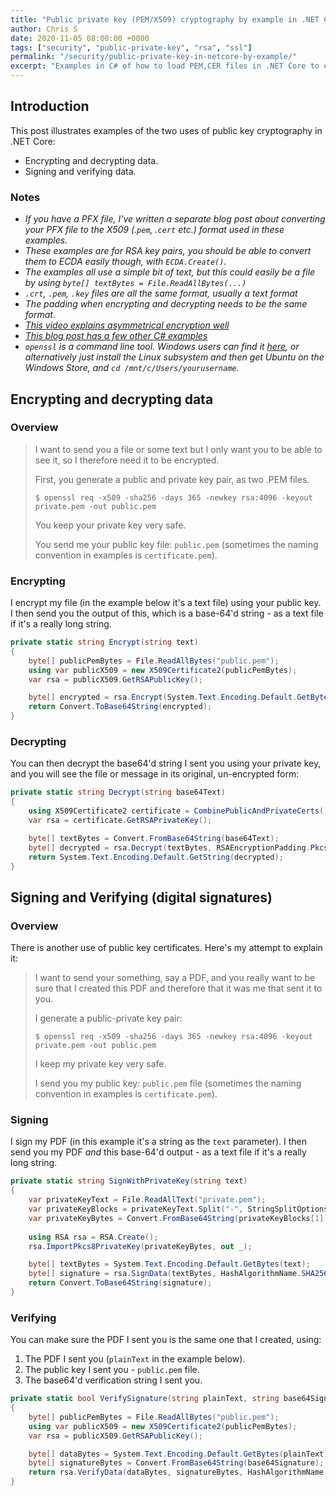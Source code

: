 ```yaml
---
title: "Public private key (PEM/X509) cryptography by example in .NET Core"
author: Chris S
date: 2020-11-05 08:00:00 +0000
tags: ["security", "public-private-key", "rsa", "ssl"]
permalink: "/security/public-private-key-in-netcore-by-example/"
excerpt: "Examples in C# of how to load PEM,CER files in .NET Core to encrypt, decrypt, sign and verify your data"
---
```

[1]: https://www.youtube.com/watch?v=AQDCe585Lnc
[2]: https://damienbod.com/2020/08/19/symmetric-and-asymmetric-encryption-in-net-core/
[3]: https://slproweb.com/products/Win32OpenSSL.html

## Introduction

This post illustrates examples of the two uses of public key cryptography in .NET Core:

- Encrypting and decrypting data.
- Signing and verifying data.


### Notes
  
- *If you have a PFX file, I've written a separate blog post about converting your PFX file to the X509 (.`pem`, .`cert` etc.) format used in these examples.*
- *These examples are for RSA key pairs, you should be able to convert them to ECDA easily though, with `ECDA.Create()`.*
- *The examples all use a simple bit of text, but this could easily be a file by using `byte[] textBytes = File.ReadAllBytes(...)`*
- *`.crt`, `.pem`, `.key` files are all the same format, usually a text format*
- *The padding when encrypting and decrypting needs to be the same format*.
- *[This video explains asymmetrical encryption well][1]*
- *[This blog post has a few other C# examples][2]*
- *`openssl` is a command line tool. Windows users can find it [here][3], or alternatively just install the Linux subsystem and then get Ubuntu on the Windows Store, and `cd /mnt/c/Users/yourusername`.*

## Encrypting and decrypting data

### Overview

> I want to send you a file or some text but I only want you to be able to see it, so I therefore need it to be encrypted.   
> 
> First, you generate a public and private key pair, as two .PEM files. 
>
> `$ openssl req -x509 -sha256 -days 365 -newkey rsa:4096 -keyout private.pem -out public.pem`
>
> You keep your private key very safe.
> 
> You send me your public key file: `public.pem` (sometimes the naming convention in examples is `certificate.pem`). 

### Encrypting

I encrypt my file (in the example below it's a text file) using your public key. I then send you the output of this, which is a base-64'd string - as a text file if it's a really long string.

```c#
private static string Encrypt(string text)
{
    byte[] publicPemBytes = File.ReadAllBytes("public.pem");
    using var publicX509 = new X509Certificate2(publicPemBytes);
    var rsa = publicX509.GetRSAPublicKey();

    byte[] encrypted = rsa.Encrypt(System.Text.Encoding.Default.GetBytes(text), RSAEncryptionPadding.Pkcs1);
    return Convert.ToBase64String(encrypted);
}
```

### Decrypting

You can then decrypt the base64'd string I sent you using your private key, and you will see the file or message in its original, un-encrypted form:

```c#
private static string Decrypt(string base64Text)
{
    using X509Certificate2 certificate = CombinePublicAndPrivateCerts();
    var rsa = certificate.GetRSAPrivateKey();

    byte[] textBytes = Convert.FromBase64String(base64Text);
    byte[] decrypted = rsa.Decrypt(textBytes, RSAEncryptionPadding.Pkcs1);
    return System.Text.Encoding.Default.GetString(decrypted);
}
```

## Signing and Verifying (digital signatures)

### Overview

There is another use of public key certificates. Here's my attempt to explain it:

> I want to send your something, say a PDF, and you really want to be sure that I created this PDF and therefore that it was me that sent it to you. 
>
> I generate a public-private key pair:  
> 
> `$ openssl req -x509 -sha256 -days 365 -newkey rsa:4096 -keyout private.pem -out public.pem`
>
> I keep my private key very safe.
>
> I send you my public key: `public.pem` file (sometimes the naming convention in examples is `certificate.pem`). 


### Signing

I sign my PDF (in this example it's a string as the `text` parameter). I then send you my PDF *and* this base-64'd output - as a text file if it's a really long string.

```c#
private static string SignWithPrivateKey(string text)
{
    var privateKeyText = File.ReadAllText("private.pem");
    var privateKeyBlocks = privateKeyText.Split("-", StringSplitOptions.RemoveEmptyEntries);
    var privateKeyBytes = Convert.FromBase64String(privateKeyBlocks[1]);
    
    using RSA rsa = RSA.Create();
    rsa.ImportPkcs8PrivateKey(privateKeyBytes, out _);

    byte[] textBytes = System.Text.Encoding.Default.GetBytes(text);
    byte[] signature = rsa.SignData(textBytes, HashAlgorithmName.SHA256, RSASignaturePadding.Pkcs1);
    return Convert.ToBase64String(signature);
}
```

### Verifying

You can make sure the PDF I sent you is the same one that I created, using:

1. The PDF I sent you (`plainText` in the example below).
1. The public key I sent you - `public.pem` file.
1. The base64'd verification string I sent you.

```c#
private static bool VerifySignature(string plainText, string base64Signature)
{
    byte[] publicPemBytes = File.ReadAllBytes("public.pem");
    using var publicX509 = new X509Certificate2(publicPemBytes);
    var rsa = publicX509.GetRSAPublicKey();

    byte[] dataBytes = System.Text.Encoding.Default.GetBytes(plainText);
    byte[] signatureBytes = Convert.FromBase64String(base64Signature);
    return rsa.VerifyData(dataBytes, signatureBytes, HashAlgorithmName.SHA256, RSASignaturePadding.Pkcs1);
}
```

